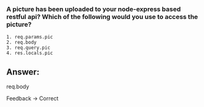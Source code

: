 ### A picture has been uploaded to your node-express based restful api?  Which of the following would you use to access the picture?

```
1. req.params.pic
2. req.body
3. req.query.pic
4. res.locals.pic
```

## Answer:

req.body

Feedback -> Correct